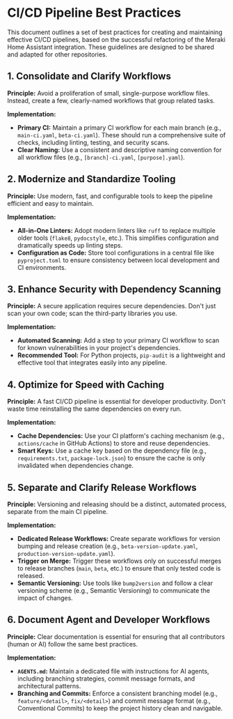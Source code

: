 # CI/CD Pipeline Best Practices

This document outlines a set of best practices for creating and maintaining effective CI/CD pipelines, based on the successful refactoring of the Meraki Home Assistant integration. These guidelines are designed to be shared and adapted for other repositories.

## 1. Consolidate and Clarify Workflows

**Principle:** Avoid a proliferation of small, single-purpose workflow files. Instead, create a few, clearly-named workflows that group related tasks.

**Implementation:**
- **Primary CI:** Maintain a primary CI workflow for each main branch (e.g., `main-ci.yaml`, `beta-ci.yaml`). These should run a comprehensive suite of checks, including linting, testing, and security scans.
- **Clear Naming:** Use a consistent and descriptive naming convention for all workflow files (e.g., `[branch]-ci.yaml`, `[purpose].yaml`).

## 2. Modernize and Standardize Tooling

**Principle:** Use modern, fast, and configurable tools to keep the pipeline efficient and easy to maintain.

**Implementation:**
- **All-in-One Linters:** Adopt modern linters like `ruff` to replace multiple older tools (`flake8`, `pydocstyle`, etc.). This simplifies configuration and dramatically speeds up linting steps.
- **Configuration as Code:** Store tool configurations in a central file like `pyproject.toml` to ensure consistency between local development and CI environments.

## 3. Enhance Security with Dependency Scanning

**Principle:** A secure application requires secure dependencies. Don't just scan your own code; scan the third-party libraries you use.

**Implementation:**
- **Automated Scanning:** Add a step to your primary CI workflow to scan for known vulnerabilities in your project's dependencies.
- **Recommended Tool:** For Python projects, `pip-audit` is a lightweight and effective tool that integrates easily into any pipeline.

## 4. Optimize for Speed with Caching

**Principle:** A fast CI/CD pipeline is essential for developer productivity. Don't waste time reinstalling the same dependencies on every run.

**Implementation:**
- **Cache Dependencies:** Use your CI platform's caching mechanism (e.g., `actions/cache` in GitHub Actions) to store and reuse dependencies.
- **Smart Keys:** Use a cache key based on the dependency file (e.g., `requirements.txt`, `package-lock.json`) to ensure the cache is only invalidated when dependencies change.

## 5. Separate and Clarify Release Workflows

**Principle:** Versioning and releasing should be a distinct, automated process, separate from the main CI pipeline.

**Implementation:**
- **Dedicated Release Workflows:** Create separate workflows for version bumping and release creation (e.g., `beta-version-update.yaml`, `production-version-update.yaml`).
- **Trigger on Merge:** Trigger these workflows only on successful merges to release branches (`main`, `beta`, etc.) to ensure that only tested code is released.
- **Semantic Versioning:** Use tools like `bump2version` and follow a clear versioning scheme (e.g., Semantic Versioning) to communicate the impact of changes.

## 6. Document Agent and Developer Workflows

**Principle:** Clear documentation is essential for ensuring that all contributors (human or AI) follow the same best practices.

**Implementation:**
- **`AGENTS.md`:** Maintain a dedicated file with instructions for AI agents, including branching strategies, commit message formats, and architectural patterns.
- **Branching and Commits:** Enforce a consistent branching model (e.g., `feature/<detail>`, `fix/<detail>`) and commit message format (e.g., Conventional Commits) to keep the project history clean and navigable.
